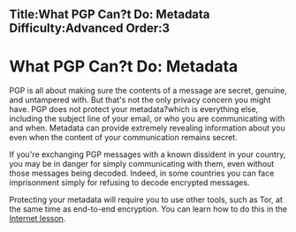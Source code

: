 Title:What PGP Can?t Do: Metadata
Difficulty:Advanced
Order:3
---
<h1>What PGP Can?t Do: Metadata</h1><p>PGP is all about making sure the contents of a message are secret, genuine, and untampered with. But that's not the only privacy concern you might have. PGP does not protect your metadata?which is everything else, including the subject line of your email, or who you are communicating with and when. Metadata can provide extremely revealing information about you even when the content of your communication remains secret.</p><p>If you're exchanging PGP messages with a known dissident in your country, you may be in danger for simply communicating with them, even without those messages being decoded. Indeed, in some countries you can face imprisonment simply for refusing to decode encrypted messages.</p><p>Protecting your metadata will require you to use other tools, such as Tor, at the same time as end-to-end encryption. You can learn how to do this in the <a href="umbrella://lesson/the-internet">Internet lesson</a>. </p>
